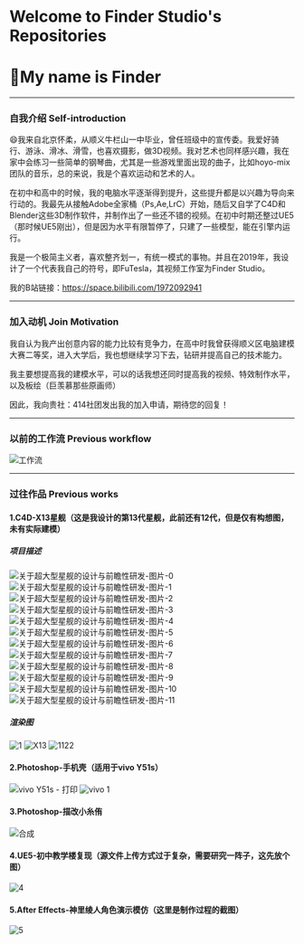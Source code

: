 # Welcome to Finder Studio's Repositories
# 👋My name is Finder
---
### 自我介绍 Self-introduction

😄我来自北京怀柔，从顺义牛栏山一中毕业，曾任班级中的宣传委。我爱好骑行、游泳、滑冰、滑雪，也喜欢摄影，做3D视频。我对艺术也同样感兴趣，我在家中会练习一些简单的钢琴曲，尤其是一些游戏里面出现的曲子，比如hoyo-mix团队的音乐，总的来说，我是个喜欢运动和艺术的人。

在初中和高中的时候，我的电脑水平逐渐得到提升，这些提升都是以兴趣为导向来行动的。我最先从接触Adobe全家桶（Ps,Ae,LrC）开始，随后又自学了C4D和Blender这些3D制作软件，并制作出了一些还不错的视频。在初中时期还整过UE5（那时候UE5刚出），但是因为水平有限暂停了，只建了一些模型，能在引擎内运行。

我是一个极简主义者，喜欢整齐划一，有统一模式的事物。并且在2019年，我设计了一个代表我自己的符号，即FuTesla，其视频工作室为Finder Studio。

我的B站链接：https://space.bilibili.com/1972092941

---

### 加入动机 Join Motivation

我自认为我产出创意内容的能力比较有竞争力，在高中时我曾获得顺义区电脑建模大赛二等奖，进入大学后，我也想继续学习下去，钻研并提高自己的技术能力。

我主要想提高我的建模水平，可以的话我想还同时提高我的视频、特效制作水平，以及板绘（巨羡慕那些原画师）

因此，我向贵社：414社团发出我的加入申请，期待您的回复！

---

### 以前的工作流 Previous workflow

![工作流](https://github.com/user-attachments/assets/bf0d0726-2d4b-4cef-9d5c-fd1a392f05db)

---

### 过往作品 Previous works

#### 1.C4D-X13星舰（这是我设计的第13代星舰，此前还有12代，但是仅有构想图，未有实际建模）

##### 项目描述

![关于超大型星舰的设计与前瞻性研发-图片-0](https://github.com/user-attachments/assets/fca33e80-1174-4ef1-af8f-4207d4aa40eb)
![关于超大型星舰的设计与前瞻性研发-图片-1](https://github.com/user-attachments/assets/8643b182-4c66-4956-9162-15f128a16dd1)
![关于超大型星舰的设计与前瞻性研发-图片-2](https://github.com/user-attachments/assets/fdcf2d88-2e84-40f3-b153-40ceb031ec31)
![关于超大型星舰的设计与前瞻性研发-图片-3](https://github.com/user-attachments/assets/7711f4d8-89bb-4e51-b70a-6bf93c92a2f2)
![关于超大型星舰的设计与前瞻性研发-图片-4](https://github.com/user-attachments/assets/57820a60-b655-4f2c-ba23-9757c82f8c11)
![关于超大型星舰的设计与前瞻性研发-图片-5](https://github.com/user-attachments/assets/40ade53d-6a3b-453a-8b3b-b091989b4cf2)
![关于超大型星舰的设计与前瞻性研发-图片-6](https://github.com/user-attachments/assets/ab28766d-3801-4175-a04a-0c72643a85fc)
![关于超大型星舰的设计与前瞻性研发-图片-7](https://github.com/user-attachments/assets/23d22d66-6000-4879-b9b1-0e59fa27e6a0)
![关于超大型星舰的设计与前瞻性研发-图片-8](https://github.com/user-attachments/assets/5414ecde-5e80-4019-9130-c376770cd685)
![关于超大型星舰的设计与前瞻性研发-图片-9](https://github.com/user-attachments/assets/d2a0d1fa-15c1-463d-b586-f03359e3d6dc)
![关于超大型星舰的设计与前瞻性研发-图片-10](https://github.com/user-attachments/assets/17b4d912-0aac-458c-a6de-dc01377bed85)
![关于超大型星舰的设计与前瞻性研发-图片-11](https://github.com/user-attachments/assets/38bcca8b-a8b9-40dd-9024-5de14f746d1d)

##### 渲染图

![1](https://github.com/user-attachments/assets/7e11dfab-d65b-4e0f-b2e6-58b83d35d299)
![X13](https://github.com/user-attachments/assets/c86264d4-6112-4c62-ad08-79f0b6a7477c)
![1122](https://github.com/user-attachments/assets/db444d2a-43ae-4e87-8420-5ac421a6cbf5)

#### 2.Photoshop-手机壳（适用于vivo Y51s）

![vivo Y51s - 打印](https://github.com/user-attachments/assets/7a1d13bc-2576-4e8f-9186-a5bfec57b244)
![vivo 1](https://github.com/user-attachments/assets/6517b6fa-1a1d-49b7-8ae8-97a33c6ad6e9)

#### 3.Photoshop-描改小糸侑

![合成](https://github.com/user-attachments/assets/f80b564b-9bea-4e91-9342-3aa083ccc360)

#### 4.UE5-初中教学楼复现（源文件上传方式过于复杂，需要研究一阵子，这先放个图）

![4](https://github.com/user-attachments/assets/cfa2e17e-7294-434c-988c-2c774aac4841)

#### 5.After Effects-神里绫人角色演示模仿（这里是制作过程的截图）

![5](https://github.com/user-attachments/assets/c1fced2d-3141-43b9-8987-a244ce61b202)



